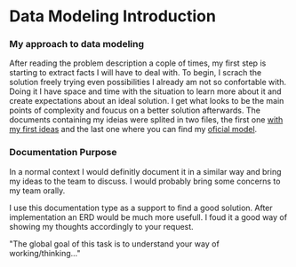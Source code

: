 # Data Modeling Introduction

### My approach to data modeling

After reading the problem description a cople of times, my first step is starting to extract facts I will have to deal with. To begin, I scrach the solution freely trying even possibilities I already am not so confortable with. Doing it I have space and time with the situation to learn more about it and create expectations about an ideal solution. I get what looks to be the main points of complexity and foucus on a better solution afterwards.
The documents containing my ideias were splited in two files, the first one [with my first ideas](https://github.com/LeonardoGodoy/camaloon-bike-shop-api/blob/master/docs/data_modeling_first_try.md) and the last one where you can find my [oficial model](https://github.com/LeonardoGodoy/camaloon-bike-shop-api/blob/master/docs/data_modeling_second_try.md).

### Documentation Purpose

In a normal context I would definitly document it in a similar way and bring my ideas to the team to discuss.
I would probably bring some concerns to my team orally.

I use this documentation type as a support to find a good solution. After implementation an ERD would be much more usefull. I foud it a good way of showing my thoughts accordingly to your request.

"The global goal of this task is to understand your way of working/thinking..."
